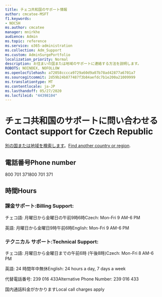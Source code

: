 ```yaml
---
title: チェコ共和国のサポート情報
author: cmcatee-MSFT
f1.keywords:
- NOCSH
ms.author: cmcatee
manager: mnirkhe
audience: Admin
ms.topic: reference
ms.service: o365-administration
ms.collection: Adm_Support
ms.custom: AdminSurgePortfolio
localization_priority: Normal
description: お住まいの国または地域のサポートに連絡する方法を説明します。
ROBOTS: NOINDEX, NOFOLLOW
ms.openlocfilehash: a72058cccca9729a60d9a07b78ad42877a6701a7
ms.sourcegitcommit: 2d59b24b877487f3b84aefdc7b1e200a21009999
ms.translationtype: MT
ms.contentlocale: ja-JP
ms.lasthandoff: 05/27/2020
ms.locfileid: "44398104"
---
```

# <a name="contact-support-for-czech-republic"></a><span data-ttu-id="74dd1-103">チェコ共和国のサポートに問い合わせる</span><span class="sxs-lookup"><span data-stu-id="74dd1-103">Contact support for Czech Republic</span></span>

<span data-ttu-id="74dd1-104">[別の国または地域を検索します](../contact-support-for-business-products.md)。</span><span class="sxs-lookup"><span data-stu-id="74dd1-104">[Find another country or region](../contact-support-for-business-products.md).</span></span>

## <a name="phone-number"></a><span data-ttu-id="74dd1-105">電話番号</span><span class="sxs-lookup"><span data-stu-id="74dd1-105">Phone number</span></span>
<span data-ttu-id="74dd1-106">800 701 371</span><span class="sxs-lookup"><span data-stu-id="74dd1-106">800 701 371</span></span>

## <a name="hours"></a><span data-ttu-id="74dd1-107">時間</span><span class="sxs-lookup"><span data-stu-id="74dd1-107">Hours</span></span>
### <a name="billing-support"></a><span data-ttu-id="74dd1-108">課金サポート:</span><span class="sxs-lookup"><span data-stu-id="74dd1-108">Billing Support:</span></span>

<span data-ttu-id="74dd1-109">チェコ語: 月曜日から金曜日の午前9時6時</span><span class="sxs-lookup"><span data-stu-id="74dd1-109">Czech: Mon-Fri 9 AM-6 PM</span></span>

<span data-ttu-id="74dd1-110">英語: 月曜日から金曜日9時午前6時</span><span class="sxs-lookup"><span data-stu-id="74dd1-110">English: Mon-Fri 9 AM-6 PM</span></span>

### <a name="technical-support"></a><span data-ttu-id="74dd1-111">テクニカル サポート:</span><span class="sxs-lookup"><span data-stu-id="74dd1-111">Technical Support:</span></span>

<span data-ttu-id="74dd1-112">チェコ語: 月曜日から金曜日までの午前6時 (午後8時)</span><span class="sxs-lookup"><span data-stu-id="74dd1-112">Czech: Mon-Fri 8 AM-6 PM</span></span>

<span data-ttu-id="74dd1-113">英語: 24 時間年中無休</span><span class="sxs-lookup"><span data-stu-id="74dd1-113">English: 24 hours a day, 7 days a week</span></span>

<span data-ttu-id="74dd1-114">代替電話番号: 239 016 433</span><span class="sxs-lookup"><span data-stu-id="74dd1-114">Alternative Phone Number: 239 016 433</span></span>

<span data-ttu-id="74dd1-115">国内通話料金がかかります</span><span class="sxs-lookup"><span data-stu-id="74dd1-115">Local call charges apply</span></span>
